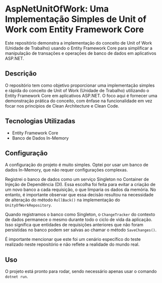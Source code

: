 # AspNetUnitOfWork: Uma Implementação Simples de Unit of Work com Entity Framework Core

Este repositório demonstra a implementação do conceito de Unit of Work (Unidade de Trabalho) usando o Entity Framework Core para simplificar a manipulação de transações e operações de banco de dados em aplicativos ASP.NET.

## Descrição

O repositório tem como objetivo proporcionar uma implementação simples e rápida do conceito de Unit of Work (Unidade de Trabalho) utilizando o Entity Framework Core em aplicativos ASP.NET. 
O foco aqui é fornecer uma demonstração prática do conceito, com ênfase na funcionalidade em vez focar nos princípios de Clean Architecture e Clean Code.

## Tecnologias Utilizadas

- Entity Framework Core
- Banco de Dados In-Memory

## Configuração

A configuração do projeto é muito simples. Optei por usar um banco de dados In-Memory, que não requer configurações complexas. 

Registrei o banco de dados como um serviço Singleton no Container de Injeção de Dependência (DI). Essa escolha foi feita para evitar a criação de um novo banco a cada requisição, o que limparia os dados da memória. 
No entanto, é importante observar que essa decisão resultou na necessidade de alteração do método `RollBack()` na implementação do `UnityOfWorkRepository`.

Quando registramos o banco como Singleton, o `ChangeTracker` do contexto de dados permanece o mesmo durante todo o ciclo de vida da aplicação. Isso significa que entidades de requisições anteriores que não foram persistidas no banco 
podem ser salvas ao chamar o método `SaveChanges()`. 

É importante mencionar que este foi um cenário específico do teste realizado neste repositório e não reflete a realidade do mundo real.

## Uso

O projeto está pronto para rodar, sendo necessário apenas usar o comando `dotnet run`.
